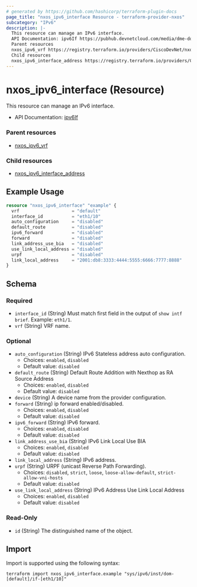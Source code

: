 ```yaml
---
# generated by https://github.com/hashicorp/terraform-plugin-docs
page_title: "nxos_ipv6_interface Resource - terraform-provider-nxos"
subcategory: "IPv6"
description: |-
  This resource can manage an IPv6 interface.
  API Documentation: ipv6If https://pubhub.devnetcloud.com/media/dme-docs-10-2-2/docs/Layer%203/ipv6:If/
  Parent resources
  nxos_ipv6_vrf https://registry.terraform.io/providers/CiscoDevNet/nxos/latest/docs/resources/ipv6_vrf
  Child resources
  nxos_ipv6_interface_address https://registry.terraform.io/providers/CiscoDevNet/nxos/latest/docs/resources/ipv6_interface_address
---
```


# nxos_ipv6_interface (Resource)

This resource can manage an IPv6 interface.

- API Documentation: [ipv6If](https://pubhub.devnetcloud.com/media/dme-docs-10-2-2/docs/Layer%203/ipv6:If/)

### Parent resources

- [nxos_ipv6_vrf](https://registry.terraform.io/providers/CiscoDevNet/nxos/latest/docs/resources/ipv6_vrf)

### Child resources

- [nxos_ipv6_interface_address](https://registry.terraform.io/providers/CiscoDevNet/nxos/latest/docs/resources/ipv6_interface_address)

## Example Usage

```terraform
resource "nxos_ipv6_interface" "example" {
  vrf                    = "default"
  interface_id           = "eth1/10"
  auto_configuration     = "disabled"
  default_route          = "disabled"
  ipv6_forward           = "disabled"
  forward                = "disabled"
  link_address_use_bia   = "disabled"
  use_link_local_address = "disabled"
  urpf                   = "disabled"
  link_local_address     = "2001:db8:3333:4444:5555:6666:7777:8888"
}
```

<!-- schema generated by tfplugindocs -->
## Schema

### Required

- `interface_id` (String) Must match first field in the output of `show intf brief`. Example: `eth1/1`.
- `vrf` (String) VRF name.

### Optional

- `auto_configuration` (String) IPv6 Stateless address auto configuration.
  - Choices: `enabled`, `disabled`
  - Default value: `disabled`
- `default_route` (String) Default Route Addition with Nexthop as RA Source Address
  - Choices: `enabled`, `disabled`
  - Default value: `disabled`
- `device` (String) A device name from the provider configuration.
- `forward` (String) ip forward enabled/disabled.
  - Choices: `enabled`, `disabled`
  - Default value: `disabled`
- `ipv6_forward` (String) IPv6 forward.
  - Choices: `enabled`, `disabled`
  - Default value: `disabled`
- `link_address_use_bia` (String) IPv6 Link Local Use BIA
  - Choices: `enabled`, `disabled`
  - Default value: `disabled`
- `link_local_address` (String) IPv6 address.
- `urpf` (String) URPF (unicast Reverse Path Forwarding).
  - Choices: `disabled`, `strict`, `loose`, `loose-allow-default`, `strict-allow-vni-hosts`
  - Default value: `disabled`
- `use_link_local_address` (String) IPv6 Address Use Link Local Address
  - Choices: `enabled`, `disabled`
  - Default value: `disabled`

### Read-Only

- `id` (String) The distinguished name of the object.

## Import

Import is supported using the following syntax:

```shell
terraform import nxos_ipv6_interface.example "sys/ipv6/inst/dom-[default]/if-[eth1/10]"
```

